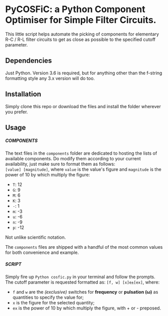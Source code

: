 # PyCOSFiC: a Python Component Optimiser for Simple Filter Circuits.

This little script helps automate the picking of components for elementary R-C / R-L filter circuits to get as close as possible to the specified cutoff parameter.

## Dependencies

Just Python. Version 3.6 is required, but for anything other than the f-string formatting style any 3.x version will do too.


## Installation

Simply clone this repo or download the files and install the folder wherever you prefer.


## Usage

##### COMPONENTS
The text files in the `components` folder are dedicated to hosting the lists of available components. Do modify them according to your current availability, just make sure to format them as follows:    
`[value] [magnitude]`, where `value` is the value's figure and `magnitude` is the power of 10 by which multiply the figure:
- `T`: 12
- `G`: 9
- `M`: 6
- `K`: 3
- `-`: 1
- `m`: -3
- `u`: -6
- `n`: -9
- `p`: -12

Not unlike scientific notation.

The `components` files are shipped with a handful of the most common values for both convenience and example.

##### SCRIPT
Simply fire up `Python cosfic.py` in your terminal and follow the prompts.
The cutoff parameter is requested formatted as:
`[f, w] [x]e±[ex]`, where:
- `f` and `w` are the *(exclusive)* switches for **frequency** or **pulsation (ω)** as quantities to specify the value for;
- `x` is the figure for the selected quantity;
- `ex` is the power of 10 by which multiply the figure, with + or - preposed.